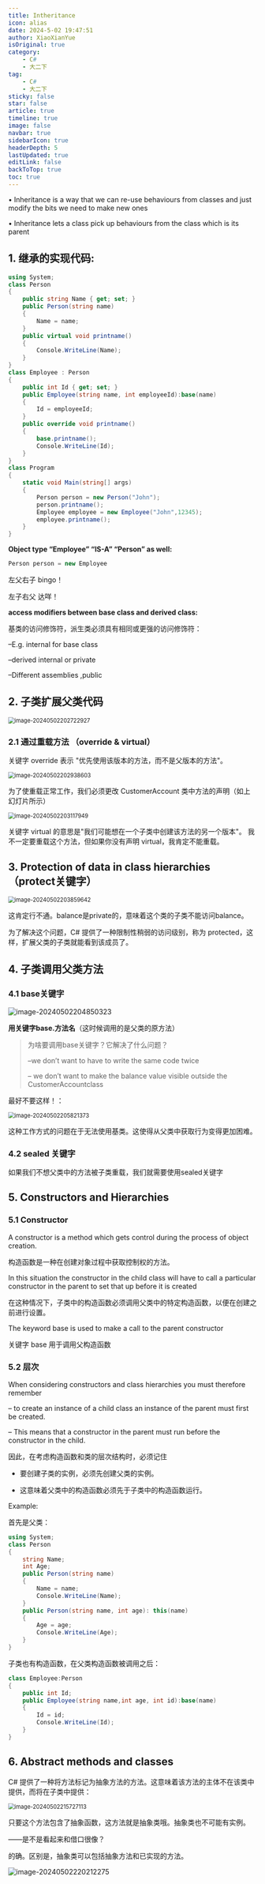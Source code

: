 ```yaml
---
title: Intheritance
icon: alias
date: 2024-5-02 19:47:51
author: XiaoXianYue
isOriginal: true
category: 
    - C#
    - 大二下
tag:
    - C#
    - 大二下
sticky: false
star: false
article: true
timeline: true
image: false
navbar: true
sidebarIcon: true
headerDepth: 5
lastUpdated: true
editLink: false
backToTop: true
toc: true
---
```


• Inheritance is a way that we can re-use behaviours  from classes and just modify the bits we need to  make new ones 

• Inheritance lets a class pick up behaviours from the  class which is its parent

## 1. 继承的实现代码:

```c#
using System;
class Person
{
    public string Name { get; set; }
    public Person(string name)
    {
        Name = name; 
    }
    public virtual void printname()
    {
        Console.WriteLine(Name);
    }
}
class Employee : Person
{
    public int Id { get; set; }
    public Employee(string name, int employeeId):base(name)
    {
        Id = employeeId;
    }
    public override void printname()
    {
        base.printname();
        Console.WriteLine(Id);
    }
}
class Program
{
    static void Main(string[] args)
    {
        Person person = new Person("John");
        person.printname();
        Employee employee = new Employee("John",12345);
        employee.printname();
    }
}
```



 **Object type “Employee” “IS-A” “Person” as well:**

```c#
Person person = new Employee 
```

左父右子  bingo！

左子右父  达咩！



**access modifiers between base class and derived class:**

基类的访问修饰符，派生类必须具有相同或更强的访问修饰符：

–E.g. internal for base class 

–derived internal or private

–Different assemblies ,public



## 2. 子类扩展父类代码

<img src="./Inheritance.assets/image-20240502202722927.png" alt="image-20240502202722927" style="zoom:80%;" />



### 2.1 通过重载方法 （override & virtual）

关键字 override 表示 "优先使用该版本的方法，而不是父版本的方法"。

<img src="./Inheritance.assets/image-20240502202938603.png" alt="image-20240502202938603" style="zoom:80%;" />

为了使重载正常工作，我们必须更改 CustomerAccount 类中方法的声明（如上幻灯片所示）

<img src="./Inheritance.assets/image-20240502203117949.png" alt="image-20240502203117949" style="zoom: 80%;" />

关键字 virtual 的意思是"我们可能想在一个子类中创建该方法的另一个版本"。  我不一定要重载这个方法，但如果你没有声明 virtual，我肯定不能重载。



## 3.  Protection of data in class hierarchies （protect关键字）

<img src="./Inheritance.assets/image-20240502203859642.png" alt="image-20240502203859642" style="zoom:80%;" />

这肯定行不通。balance是private的，意味着这个类的子类不能访问balance。

为了解决这个问题，C# 提供了一种限制性稍弱的访问级别，称为 protected，这样，扩展父类的子类就能看到该成员了。



## 4. 子类调用父类方法

### 4.1 base关键字

![image-20240502204850323](./Inheritance.assets/image-20240502204850323.png)

**用关键字base.方法名**（这时候调用的是父类的原方法）



> 为啥要调用base关键字？它解决了什么问题？
>
> –we don’t want to have to write the same code twice
>
>  – we don’t want to make the balance value visible outside  the CustomerAccountclass

最好不要这样！：

<img src="./Inheritance.assets/image-20240502205821373.png" alt="image-20240502205821373" style="zoom:80%;" />

这种工作方式的问题在于无法使用基类。这使得从父类中获取行为变得更加困难。



### 4.2 sealed 关键字 

如果我们不想父类中的方法被子类重载，我们就需要使用sealed关键字





## 5. Constructors and Hierarchies

### 5.1 Constructor

A constructor is a method which gets control during  the process of object creation.

构造函数是一种在创建对象过程中获取控制权的方法。

In this situation the constructor in the child class will have to  call a particular constructor in the parent to set that up  before it is created 

在这种情况下，子类中的构造函数必须调用父类中的特定构造函数，以便在创建之前进行设置。

The keyword base is used to make a call to the parent  constructor

关键字 base 用于调用父构造函数

### 5.2 层次

When considering constructors and class  hierarchies you must therefore remember

– to create an instance of a child class an instance of the  parent must first be created.

– This means that a constructor in the parent must run  before the constructor in the child.

因此，在考虑构造函数和类的层次结构时，必须记住

- 要创建子类的实例，必须先创建父类的实例。

- 这意味着父类中的构造函数必须先于子类中的构造函数运行。

Example:

首先是父类：

```c#
using System;
class Person
{
    string Name;
    int Age;
    public Person(string name)
    {
        Name = name;
        Console.WriteLine(Name);
    }
    public Person(string name, int age): this(name)
    {
        Age = age;
        Console.WriteLine(Age);
    }
}
```

子类也有构造函数，在父类构造函数被调用之后：

```c#
class Employee:Person
{
    public int Id;
    public Employee(string name,int age, int id):base(name)
    {
        Id = id;
        Console.WriteLine(Id);
    }
}
```



## 6. Abstract methods and classes

C# 提供了一种将方法标记为抽象方法的方法。这意味着该方法的主体不在该类中提供，而将在子类中提供：

<img src="./Inheritance.assets/image-20240502215727113.png" alt="image-20240502215727113" style="zoom:80%;" />



只要这个方法包含了抽象函数，这方法就是抽象类哦。抽象类也不可能有实例。

——是不是看起来和借口很像？

的确。区别是，抽象类可以包括抽象方法和已实现的方法。

![image-20240502220212275](./Inheritance.assets/image-20240502220212275.png)
